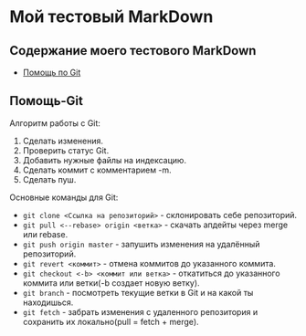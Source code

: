 # Мой тестовый MarkDown

## Содержание моего тестового MarkDown

* [Помощь по Git](#Помощь-Git)

## Помощь-Git

Алгоритм работы с Git:

1. Сделать изменения.
2. Проверить статус Git.
3. Добавить нужные файлы на индексацию.
4. Сделать коммит с комментарием -m.
5. Сделать пуш.

Основные команды для Git:

* `git clone <Ссылка на репозиторий>` - склонировать себе репозиторий.
* `git pull <--rebase> origin <ветка>` - скачать апдейты через merge или rebase.
* `git push origin master` - запушить изменения на удалённый репозиторий.
* `git revert <коммит>` - отмена коммитов до указанного коммита.
* `git checkout <-b> <коммит или ветка>` - откатиться до указанного коммита или ветки(-b создает новую ветку).
* `git branch` - посмотреть текущие ветки в Git и на какой ты находишься.
* `git fetch` - забрать изменения с удаленного репозитория и сохранить их локально(pull = fetch + merge).
